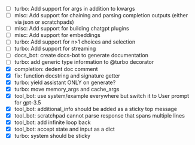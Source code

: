 - [ ] turbo: Add support for args in addition to kwargs
- [ ] misc: Add support for chaining and parsing completion outputs (either via json or scratchpads)
- [ ] misc: Add support for building chatgpt plugins
- [ ] misc: Add support for embeddings
- [ ] turbo: Add support for n>1 choices and selection
- [ ] turbo: Add support for streaming
- [ ] docs_bot: create docs-bot to generate documentation
- [ ] turbo: add generic type information to @turbo decorator
- [x] completion: dedent doc comment
- [x] fix: function docstring and signature getter
- [x] turbo: yield assistant ONLY on generate?
- [x] turbo: move memory_args and cache_args
- [x] tool_bot: use system/example everywhere but switch it to User prompt for gpt-3.5
- [x] tool_bot: additional_info should be added as a sticky top message
- [x] tool_bot: scratchpad cannot parse response that spans multiple lines
- [x] tool_bot: add infinite loop back
- [x] tool_bot: accept state and input as a dict
- [x] turbo: system should be sticky